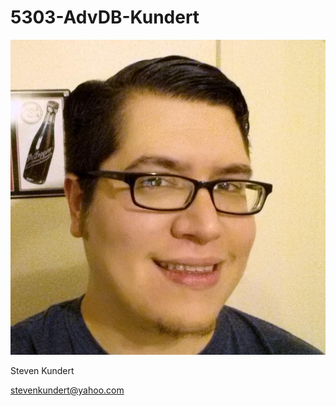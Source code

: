 # 5303-AdvDB-Kundert

![my face](https://github.com/StevOK/5303-AdvDB-Kundert/blob/master/Steven%20Kundert%20image.jpg?raw=true "My face")

Steven Kundert

stevenkundert@yahoo.com
